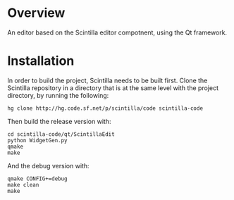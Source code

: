 Overview
========

An editor based on the Scintilla editor compotnent, using the Qt framework.

Installation
============

In order to build the project, Scintilla needs to be built first. Clone the
Scintilla repository in a directory that is at the same level with the project
directory, by running the following:

```
hg clone http://hg.code.sf.net/p/scintilla/code scintilla-code
```

Then build the release version with:

```
cd scintilla-code/qt/ScintillaEdit
python WidgetGen.py
qmake
make
```

And the debug version with:

```
qmake CONFIG+=debug
make clean
make
```
